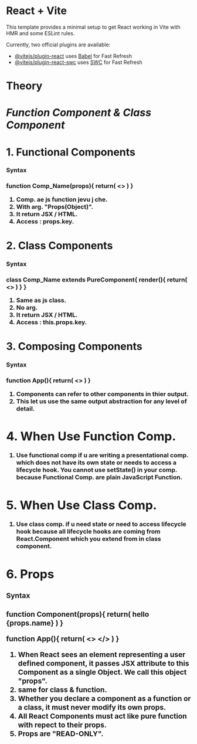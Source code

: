 # React + Vite

This template provides a minimal setup to get React working in Vite with HMR and some ESLint rules.

Currently, two official plugins are available:

- [@vitejs/plugin-react](https://github.com/vitejs/vite-plugin-react/blob/main/packages/plugin-react/README.md) uses [Babel](https://babeljs.io/) for Fast Refresh
- [@vitejs/plugin-react-swc](https://github.com/vitejs/vite-plugin-react-swc) uses [SWC](https://swc.rs/) for Fast Refresh


# Theory

# _Function Component & Class Component_

# 1. Functional Components

<h3> Syntax <h3>
function Comp_Name(props){
        return(
            <>
            </>
        )
    }

1. Comp. ae js function jevu j che.
2. With arg. "Props(Object)".
3. It return JSX / HTML. 
4. Access : props.key.

# 2. Class Components

<h3> Syntax <h3>
class Comp_Name extends PureComponent{
        render(){
            return(
                <>
                </>
            )
        }
    }

1. Same as js class.
2. No arg.
3. It return JSX / HTML.
4. Access : this.props.key.

# 3. Composing Components

<h3> Syntax <h3>
function App(){
    return(
        <>
        <Component/>
        <Component/>
        <Component/>
        <Component/>
        </>
    )
}

1. Components can refer to other components in thier output.
2. This let us use the same output abstraction for any level of detail.

# 4. When Use Function Comp.

1. Use functional comp if u are writing a presentational comp. which does not have its own state or needs to access a lifecycle hook. You cannot use setState() in your comp. because Functional Comp. are plain JavaScript Function.

# 5. When Use Class Comp.

1. Use class comp. if u need state or need to access lifecycle hook because all lifecycle hooks are coming from React.Component which you extend from in class component.

# 6. Props

<h3> Syntax <h3>
function Component(props){
    return(
        <tag> hello {props.name} </tag>
    )
}
        
function App(){
    return(
        <>
        <Component name="Yash"/>
        </>
    )
}

1. When React sees an element representing a user defined component, it passes JSX attribute to this Component as a single Object. We call this object "props".
2. same for class & function.
3. Whether you declare a component as a function or a class, it must never modify its own props.
4. All React Components must act like pure function with repect to their props.
5. Props are "READ-ONLY".
